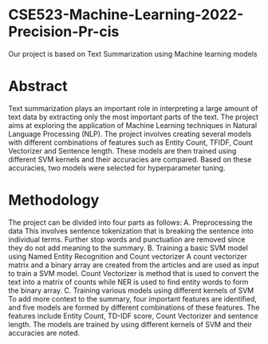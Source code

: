 # CSE523-Machine-Learning-2022-Precision-Pr-cis
Our project is based on Text Summarization using Machine learning models

# Abstract
Text summarization plays an important role in interpreting a large amount of text data by extracting only the most important parts of the text. The project aims at exploring the application of Machine Learning techniques in Natural Language Processing (NLP). The project involves creating several models with different combinations of features such as Entity Count, TFIDF, Count Vectorizer and Sentence length. These models are then trained using different SVM kernels and their accuracies are compared. Based on these accuracies, two models were selected for hyperparameter tuning. <br>

# Methodology
The project can be divided into four parts as follows:
A.	Preprocessing the data
This involves sentence tokenization that is breaking the sentence into individual terms. Further stop words and punctuation are removed since they do not add meaning to the summary. 
B.	Training a basic SVM model using Named Entity Recognition and Count vectorizer 
A count vectorizer matrix and a binary array are created from the articles and are used as input to train a SVM model. Count Vectorizer is method that is used to convert the text into a matrix of counts while NER is used to find entity words to form the binary array. 
C.	Training various models using different kernels of SVM
To add more context to the summary, four important features are identified, and five models are formed by different combinations of these features. The features include Entity Count, TD-IDF score, Count Vectorizer and sentence length. The models are trained by using different kernels of SVM and their accuracies are noted.
